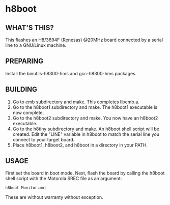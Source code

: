 # h8boot
## WHAT'S THIS?
This flashes an H8/3694F (Renesas) @20MHz board connected by a serial line to a GNU/Linux machine.

## PREPARING
Install the binutils-h8300-hms and gcc-h8300-hms packages.

## BUILDING
1. Go to emb subdirectory and make. This completes libemb.a.
2. Go to the h8boot1 subdirectory and make. The h8boot1 executable is now complete.
3. Go to the h8boot2 subdirectory and make. You now have an h8boot2 executable.
4. Go to the h8tiny subdirectory and make. An h8boot shell script will be created.  Edit the "LINE" variable in h8boot to match the serial line you connect to your target board.
5. Place h8boot1, h8boot2, and h8boot in a directory in your PATH.

## USAGE
First set the board in boot mode.  Next, flash the board by calling the h8boot shell script with the Motorola SREC file as an argument:
```
h8boot Monitor.mot
```

These are without warranty without exception.
